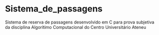 # Sistema_de_passagens
Sistema de reserva de passagens desenvolvido em C para prova subjetiva da disciplina Algorítimo Computacional do Centro Universitário Ateneu
